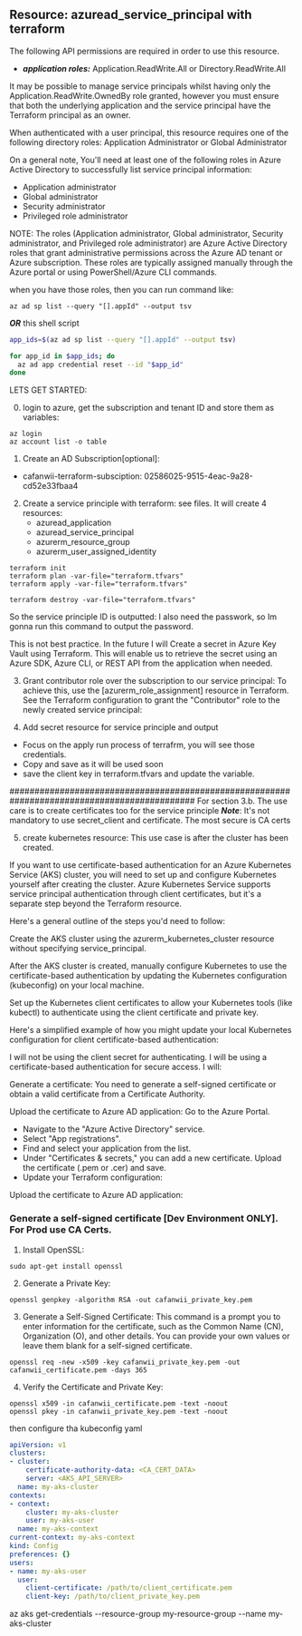 <!-- cafanwii-terraform-subsciption
02586025-9515-4eac-9a28-cd52e33fbaa4 -->

## Resource: azuread_service_principal with terraform

The following API permissions are required in order to use this resource.

- ***application roles:*** Application.ReadWrite.All or Directory.ReadWrite.All

It may be possible to manage service principals whilst having only the Application.ReadWrite.OwnedBy role granted, however you must ensure that both the underlying application and the service principal have the Terraform principal as an owner.

When authenticated with a user principal, this resource requires one of the following directory roles: Application Administrator or Global Administrator

On a general note, You'll need at least one of the following roles in Azure Active Directory to successfully list service principal information:

- Application administrator
- Global administrator
- Security administrator
- Privileged role administrator

NOTE: The roles (Application administrator, Global administrator, Security administrator, and Privileged role administrator) are Azure Active Directory roles that grant administrative permissions across the Azure AD tenant or Azure subscription. These roles are typically assigned manually through the Azure portal or using PowerShell/Azure CLI commands.



when you have those roles, then you can run command like:

```
az ad sp list --query "[].appId" --output tsv
```

***OR*** this shell script

```sh
app_ids=$(az ad sp list --query "[].appId" --output tsv)

for app_id in $app_ids; do
  az ad app credential reset --id "$app_id"
done
```

LETS GET STARTED:

0. login to azure, get the subscription and tenant ID and store them as variables:

```
az login 
az account list -o table
```

1. Create an AD Subscription[optional]:
  -  cafanwii-terraform-subsciption: 02586025-9515-4eac-9a28-cd52e33fbaa4 

2. Create a service principle with terraform: see files. It will create 4 resources:
   - azuread_application
   - azuread_service_principal
   - azurerm_resource_group
   - azurerm_user_assigned_identity

```
terraform init
terraform plan -var-file="terraform.tfvars"
terraform apply -var-file="terraform.tfvars"

terraform destroy -var-file="terraform.tfvars"
```

So the service principle ID is outputted:
I also need the passwork, so Im gonna run this command to output the password. 


This is not best practice. In the future I will Create a secret in Azure Key Vault  using Terraform. This will enable us to retrieve the secret using an Azure SDK, Azure CLI, or REST API from the application when needed.

3. Grant contributor role over the subscription to our service principal:
To achieve this, use the [azurerm_role_assignment] resource in Terraform. See the Terraform configuration to grant the "Contributor" role to the newly created service principal:

4. Add secret resource for service principle and output
- Focus on the apply run process of terrafrm, you will see those credentials.
- Copy and save as it will be used soon
- save the client key in terraform.tfvars and update the variable.

#############################################################################################
For section 3.b. The use care is to create certificates too for the service principle
***Note***: It's not mandatory to use secret_client and certificate. The most secure is CA certs

5. create kubernetes resource: This use case is after the cluster has been created.

If you want to use certificate-based authentication for an Azure Kubernetes Service (AKS) cluster, you will need to set up and configure Kubernetes yourself after creating the cluster. Azure Kubernetes Service supports service principal authentication through client certificates, but it's a separate step beyond the Terraform resource.

Here's a general outline of the steps you'd need to follow:

Create the AKS cluster using the azurerm_kubernetes_cluster resource without specifying service_principal.

After the AKS cluster is created, manually configure Kubernetes to use the certificate-based authentication by updating the Kubernetes configuration (kubeconfig) on your local machine.

Set up the Kubernetes client certificates to allow your Kubernetes tools (like kubectl) to authenticate using the client certificate and private key.

Here's a simplified example of how you might update your local Kubernetes configuration for client certificate-based authentication:

I will not be using the client secret for authenticating. I will be using a certificate-based authentication for secure access. I will:

Generate a certificate:
You need to generate a self-signed certificate or obtain a valid certificate from a Certificate Authority.

Upload the certificate to Azure AD application:
Go to the Azure Portal.

- Navigate to the "Azure Active Directory" service.
- Select "App registrations".
- Find and select your application from the list.
- Under "Certificates & secrets," you can add a new certificate. Upload the certificate (.pem or .cer) and save.
- Update your Terraform configuration:

Upload the certificate to Azure AD application:


### Generate a self-signed certificate [Dev Environment ONLY]. For Prod use CA Certs.
1. Install OpenSSL:

```
sudo apt-get install openssl
```

2. Generate a Private Key:

```
openssl genpkey -algorithm RSA -out cafanwii_private_key.pem
```

3. Generate a Self-Signed Certificate:
This command is a prompt you to enter information for the certificate, such as the Common Name (CN), Organization (O), and other details. You can provide your own values or leave them blank for a self-signed certificate.

```
openssl req -new -x509 -key cafanwii_private_key.pem -out cafanwii_certificate.pem -days 365
```

4. Verify the Certificate and Private Key:


```
openssl x509 -in cafanwii_certificate.pem -text -noout
openssl pkey -in cafanwii_private_key.pem -text -noout
```

then configure tha kubeconfig yaml

```yaml
apiVersion: v1
clusters:
- cluster:
    certificate-authority-data: <CA_CERT_DATA>
    server: <AKS_API_SERVER>
  name: my-aks-cluster
contexts:
- context:
    cluster: my-aks-cluster
    user: my-aks-user
  name: my-aks-context
current-context: my-aks-context
kind: Config
preferences: {}
users:
- name: my-aks-user
  user:
    client-certificate: /path/to/client_certificate.pem
    client-key: /path/to/client_private_key.pem
```


az aks get-credentials --resource-group my-resource-group --name my-aks-cluster
